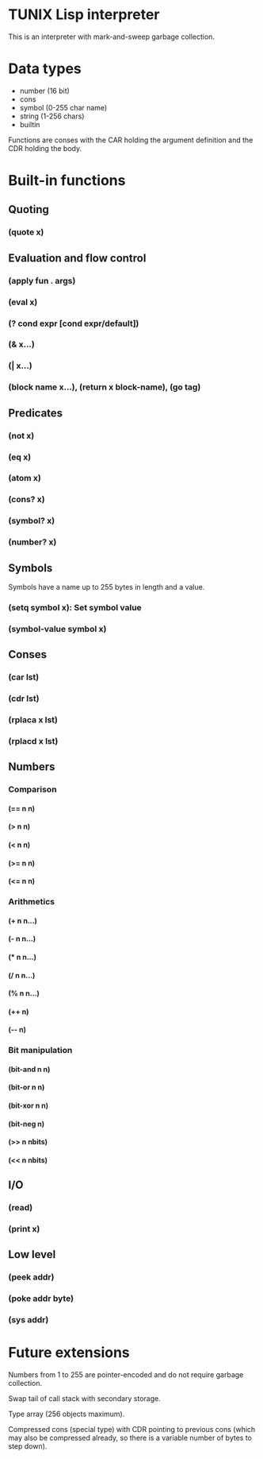 TUNIX Lisp interpreter
======================

This is an interpreter with mark-and-sweep garbage
collection.

# Data types

* number (16 bit)
* cons
* symbol (0-255 char name)
* string (1-256 chars)
* builtin

Functions are conses with the CAR holding the argument
definition and the CDR holding the body.

# Built-in functions

## Quoting
### (quote x)

## Evaluation and flow control
### (apply fun . args)
### (eval x)
### (? cond expr [cond expr/default])
### (& x...)
### (| x...)
### (block name x...), (return x block-name), (go tag)

## Predicates
### (not x)
### (eq x)
### (atom x)
### (cons? x)
### (symbol? x)
### (number? x)

## Symbols

Symbols have a name up to 255 bytes in length and a value.

### (setq symbol x): Set symbol value
### (symbol-value symbol x)

## Conses
### (car lst)
### (cdr lst)
### (rplaca x lst)
### (rplacd x lst)

## Numbers
### Comparison
#### (== n n)
#### (> n n)
#### (< n n)
#### (>= n n)
#### (<= n n)

### Arithmetics
#### (+ n n...)
#### (- n n...)
#### (\* n n...)
#### (/ n n...)
#### (% n n...)
#### (++ n)
#### (-- n)

### Bit manipulation
#### (bit-and n n)
#### (bit-or n n)
#### (bit-xor n n)
#### (bit-neg n)
#### (>> n nbits)
#### (<< n nbits)

## I/O
### (read)
### (print x)

## Low level
### (peek addr)
### (poke addr byte)
### (sys addr)

# Future extensions

Numbers from 1 to 255 are pointer-encoded and do not
require garbage collection.

Swap tail of call stack with secondary storage.

Type array (256 objects maximum).

Compressed cons (special type) with CDR pointing to previous
cons (which may also be compressed already, so there is a
variable number of bytes to step down).
